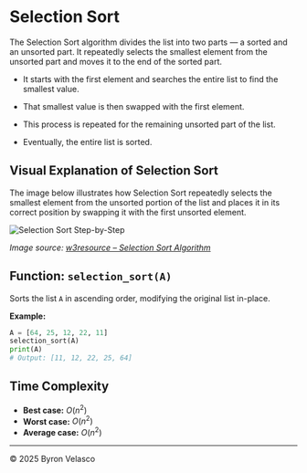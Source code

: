 # **Selection Sort**

The Selection Sort algorithm divides the list into two parts — a sorted and an unsorted part. It repeatedly selects the smallest element from the unsorted part and moves it to the end of the sorted part.

- It starts with the first element and searches the entire list to find the smallest value.

- That smallest value is then swapped with the first element.

- This process is repeated for the remaining unsorted part of the list.

- Eventually, the entire list is sorted.

## **Visual Explanation of Selection Sort**

The image below illustrates how Selection Sort repeatedly selects the smallest element from the unsorted portion of the list and places it in its correct position by swapping it with the first unsorted element.

![Selection Sort Step-by-Step](../img/references/SelectionSort.png)

*Image source: [w3resource – Selection Sort Algorithm](https://www.w3resource.com/php-exercises/searching-and-sorting-algorithm/searching-and-sorting-algorithm-exercise-4.php)*

## **Function:** `selection_sort(A)`

Sorts the list `A` in ascending order, modifying the original list in-place.

**Example:**
```python
A = [64, 25, 12, 22, 11]
selection_sort(A)
print(A)
# Output: [11, 12, 22, 25, 64]
```

## **Time Complexity**

- **Best case:** $O(n^2)$
- **Worst case:** $O(n^2)$
- **Average case:** $O(n^2)$

---

© 2025 Byron Velasco
